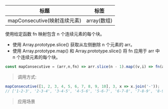 |  标题   | 标签  |
|  ----  | ----  |
| mapConsecutive(映射连续元素) | array(数组) |

使用给定函数 fn 映射包含 n 个连续元素的每个块。

* 使用 Array.prototype.slice() 获取从左侧删除 n 个元素的 arr。
* 使用 Array.prototype.map() 和 Array.prototype.slice() 将 fn 应用于 arr 中 n 个连续元素的每个块。

```js
const mapConsecutive = (arr,n,fn) => arr.slice(n - 1).map((v,i) => fn(arr.slice(i,i + n)));
```

> 调用方式:

```js
mapConsecutive([1, 2, 3, 4, 5, 6, 7, 8, 9, 10], 3, x => x.join('-'));
// ['1-2-3', '2-3-4', '3-4-5', '4-5-6', '5-6-7', '6-7-8', '7-8-9', '8-9-10'];
```

> 应用场景
